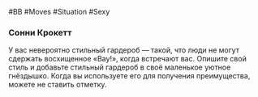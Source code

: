 #BB  #Moves #Situation #Sexy 
### Сонни Крокетт
У вас невероятно стильный гардероб — такой, что люди  не могут сдержать восхищенное «Вау!», когда встречают  вас. Опишите свой стиль и добавьте стильный гардероб  в своё маленькое уютное гнёздышко. Когда вы  используете его для получения преимущества, можете  не ставить отметку.